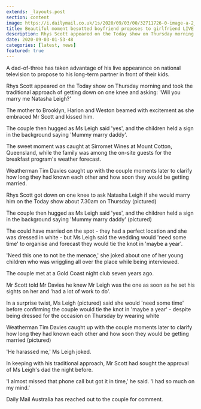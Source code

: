 ```yaml
---
extends: _layouts.post
section: content
image: https://i.dailymail.co.uk/1s/2020/09/03/00/32711726-0-image-a-2_1599089588524.jpg 
title: Beautiful moment besotted boyfriend proposes to girlfriend LIVE on Today show 
description: Rhys Scott appeared on the Today show on Thursday morning and took the traditional approach of getting down on one knee and asking Will you marry me Natasha Leigh? (pictured) 
date: 2020-09-03-01-53-48 
categories: [latest, news] 
featured: true 
--- 
```

A dad-of-three has taken advantage of his live appearance on national television to propose to his long-term partner in front of their kids.

Rhys Scott appeared on the Today show on Thursday morning and took the traditional approach of getting down on one knee and asking: 'Will you marry me Natasha Leigh?'

The mother to Brooklyn, Harlon and Weston beamed with excitement as she embraced Mr Scott and kissed him.

The couple then hugged as Ms Leigh said 'yes', and the children held a sign in the background saying 'Mummy marry daddy'.

The sweet moment was caught at Sirromet Wines at Mount Cotton, Queensland, while the family was among the on-site guests for the breakfast program's weather forecast.

Weatherman Tim Davies caught up with the couple moments later to clarify how long they had known each other and how soon they would be getting married.

Rhys Scott got down on one knee to ask Natasha Leigh if she would marry him on the Today show about 7.30am on Thursday (pictured)

The couple then hugged as Ms Leigh said 'yes', and the children held a sign in the background saying 'Mummy marry daddy' (pictured)

The could have married on the spot - they had a perfect location and she was dressed in white - but Ms Leigh said the wedding would 'need some time' to organise and forecast they would tie the knot in 'maybe a year'.

'Need this one to not be the menace,' she joked about one of her young children who was wriggling all over the place while being interviewed.

The couple met at a Gold Coast night club seven years ago.

Mr Scott told Mr Davies he knew Mr Leigh was the one as soon as he set his sights on her and 'had a lot of work to do'.

In a surprise twist, Ms Leigh (pictured) said she would 'need some time' before confirming the couple would tie the knot in 'maybe a year' - despite being dressed for the occasion on Thursday by wearing white

Weatherman Tim Davies caught up with the couple moments later to clarify how long they had known each other and how soon they would be getting married (pictured)

'He harassed me,' Ms Leigh joked.

In keeping with his traditional approach, Mr Scott had sought the approval of Ms Leigh's dad the night before.

'I almost missed that phone call but got it in time,' he said. 'I had so much on my mind.' 

Daily Mail Australia has reached out to the couple for comment. 

